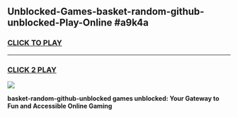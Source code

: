 
## Unblocked-Games-basket-random-github-unblocked-Play-Online #a9k4a
<h3>
<a href="https://news.freeplayer.one?title=basket-random-github-unblocked&ref=3">CLICK TO PLAY</a></h3>
<hr>

<h3>
<a href="https://news.freeplayer.one?title=basket-random-github-unblocked&ref=3">CLICK 2 PLAY</a>
  
</h3>

<a href="https://news.freeplayer.one?title=basket-random-github-unblocked&ref=3"><img src="https://clearcache.store/games.png"></a>


**basket-random-github-unblocked games unblocked: Your Gateway to Fun and Accessible Online Gaming**

